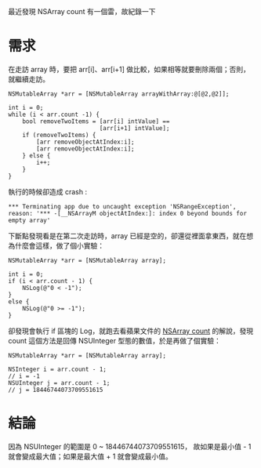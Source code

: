 最近發現 NSArray count 有一個雷，故紀錄一下

需求
===
在走訪 array 時，要把 arr[i]、arr[i+1] 做比較，如果相等就要刪除兩個；否則，就繼續走訪。
 

    NSMutableArray *arr = [NSMutableArray arrayWithArray:@[@2,@2]];
    
    int i = 0;
    while (i < arr.count -1) {
        bool removeTwoItems = [arr[i] intValue] ==
                              [arr[i+1] intValue];
        if (removeTwoItems) {
            [arr removeObjectAtIndex:i];
            [arr removeObjectAtIndex:i];
        } else {
            i++;
        }
    }
    

執行的時候卻造成 crash :

	*** Terminating app due to uncaught exception 'NSRangeException', reason: '*** -[__NSArrayM objectAtIndex:]: index 0 beyond bounds for empty array'
	
	
下斷點發現看是在第二次走訪時，array 已經是空的，卻還從裡面拿東西，就在想為什麼會這樣，做了個小實驗：

    NSMutableArray *arr = [NSMutableArray array];
    
    int i = 0;
    if (i < arr.count - 1) {
        NSLog(@"0 < -1");
    }
    else {
        NSLog(@"0 >= -1");
    }
    
卻發現會執行 if 區塊的 Log，就跑去看蘋果文件的 [NSArray count](https://developer.apple.com/reference/foundation/nsarray/1409982-count?language=objc) 的解說，發現 count 這個方法是回傳 NSUInteger 型態的數值，於是再做了個實驗：

    NSMutableArray *arr = [NSMutableArray array];
   
    NSInteger i = arr.count - 1;
    // i = -1
    NSUInteger j = arr.count - 1;
    // j = 18446744073709551615
    
結論
===
因為 NSUInteger 的範圍是 0 ~ 18446744073709551615，
故如果是最小值 - 1 就會變成最大值；如果是最大值 + 1 就會變成最小值。
   
 